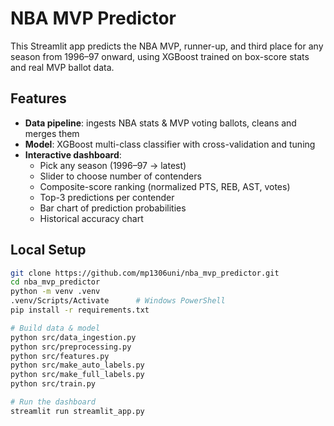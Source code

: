 # NBA MVP Predictor

This Streamlit app predicts the NBA MVP, runner-up, and third place for any season from 1996–97 onward, using XGBoost trained on box-score stats and real MVP ballot data.

## Features

- **Data pipeline**: ingests NBA stats & MVP voting ballots, cleans and merges them  
- **Model**: XGBoost multi-class classifier with cross-validation and tuning  
- **Interactive dashboard**:  
  - Pick any season (1996–97 → latest)  
  - Slider to choose number of contenders  
  - Composite-score ranking (normalized PTS, REB, AST, votes)  
  - Top-3 predictions per contender  
  - Bar chart of prediction probabilities  
  - Historical accuracy chart  

## Local Setup

```bash
git clone https://github.com/mp1306uni/nba_mvp_predictor.git
cd nba_mvp_predictor
python -m venv .venv
.venv/Scripts/Activate      # Windows PowerShell
pip install -r requirements.txt

# Build data & model
python src/data_ingestion.py
python src/preprocessing.py
python src/features.py
python src/make_auto_labels.py
python src/make_full_labels.py
python src/train.py

# Run the dashboard
streamlit run streamlit_app.py
